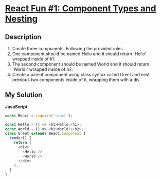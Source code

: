 # [React Fun #1: Component Types and Nesting](https://www.codewars.com/kata/595b9b85ff19c2bd35000013)

## Description

1. Create three components. Following the provided rules
2. One component should be named Hello and it should return 'Hello' wrapped inside of h1.
3. The second component should be named World and it should return 'World!' wrapped inside of h2.
4. Create a parent component using class syntax called Greet and nest previous two components inside of it, wrapping them with a div.

## My Solution

**JavaScript**

```js
const React = require('react');

const Hello = () => <h1>Hello</h1>;
const World = () => <h2>World!</h2>;
class Greet extends React.Component {
  render() {
    return (
      <div>
        <Hello />
        <World />
      </div>
    );
  }
}
```
